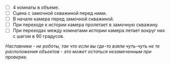 - [ ] 4 комнаты в объеме.
- [ ] Сцена с замочной скважиной перед ними.
- [ ] В начале камера перед замочной скважиной.
- [ ] При переходе к истории камера пролетает в замочную скважину.
- [ ] При переходах между комнатами истории камера летает вокруг них с шагом в 90 градусов.

*Наставники - не роботы, так что если вы где-то взяли чуть-чуть не те расположения объектов - это может остаться незамеченным при проверке.*

